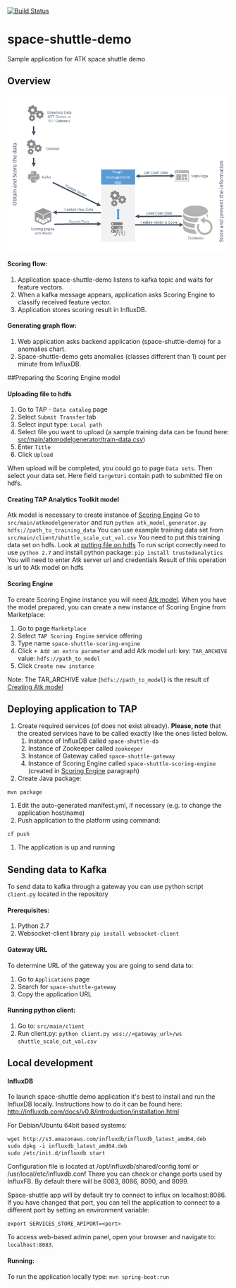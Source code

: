 [![Build Status](https://travis-ci.org/trustedanalytics/space-shuttle-demo.svg)](https://travis-ci.org/trustedanalytics/space-shuttle-demo)

# space-shuttle-demo
Sample application for ATK space shuttle demo

## Overview
![](wikiimages/space_shuttle_demo.png)

#### Scoring flow:
1. Application space-shuttle-demo listens to kafka topic and waits for feature vectors.
2. When a kafka message appears, application asks Scoring Engine to classify received feature vector.
3. Application stores scoring result in InfluxDB.

#### Generating graph flow:
1. Web application asks backend application (space-shuttle-demo) for a anomalies chart.
2. Space-shuttle-demo gets anomalies (classes different than 1) count per minute from InfluxDB.

##Preparing the Scoring Engine model

#### Uploading file to hdfs
1. Go to TAP - `Data catalog` page
1. Select `Submit Transfer` tab
1. Select input type: `Local path`
1. Select file you want to upload (a sample training data can be found here: [src/main/atkmodelgenerator/train-data.csv](src/main/atkmodelgenerator/train-data.csv))
1. Enter `Title`
1. Click `Upload` 

When upload will be completed, you could go to page `Data sets`.
Then select your data set.
Here field `targetUri` contain path to submitted file on hdfs.

#### Creating TAP Analytics Toolkit model
Atk model is necessary to create instance of [Scoring Engine](#scoring-engine)
Go to `src/main/atkmodelgenerator` and run `python atk_model_generator.py hdfs://path_to_training_data`
You can use example training data set from `src/main/client/shuttle_scale_cut_val.csv`
You need to put this training data set on hdfs. Look at [putting file on hdfs](#uploading-file-to-hdfs)
To run script correctly need to use `python 2.7` and install python package: `pip install trustedanalytics`
You will need to enter Atk server url and credentials
Result of this operation is url to Atk model on hdfs

#### Scoring Engine
To create Scoring Engine instance you will need [Atk model](#creating-atk-model).
When you have the model prepared, you can create a new instance of Scoring Engine from Marketplace:
1. Go to page `Marketplace`
1. Select `TAP Scoring Engine` service offering
1. Type name `space-shuttle-scoring-engine`
1. Click `+ Add an extra parameter` and add Atk model url:
  key: `TAR_ARCHIVE`
  value: `hdfs://path_to_model`
1. Click `Create new instance`

Note: The TAR_ARCHIVE value (`hdfs://path_to_model`) is the result of [Creating Atk model](#creating-atk-model)

## Deploying application to TAP

1. Create required services (of does not exist already). **Please, note** that the created services have to be called exactly like the ones listed below.
    1. Instance of InfluxDB called `space-shuttle-db`
    1. Instance of Zookeeper called `zookeeper`
    1. Instance of Gateway called `space-shuttle-gateway`
    1. Instance of Scoring Engine called `space-shuttle-scoring-engine` (created in [Scoring Engine](#scoring-engine) paragraph)
1. Create Java package:
  ```
  mvn package
  ```
1. Edit the auto-generated manifest.yml, if necessary (e.g. to change the application host/name)
1. Push application to the platform using command:
  ```
  cf push
  ```
1. The application is up and running

## Sending data to Kafka

To send data to kafka through a gateway you can use python script `client.py` located in the repository

#### Prerequisites:

1. Python 2.7
2. Websocket-client library
  ```pip install websocket-client```

#### Gateway URL

To determine URL of the gateway you are going to send data to:

1. Go to `Applications` page
2. Search for `space-shuttle-gateway`
3. Copy the application URL
   
#### Running python client:

1. Go to: `src/main/client` 
2. Run client.py: 
  ```python client.py wss://<gateway_url>/ws shuttle_scale_cut_val.csv```

## Local development
#### InfluxDB
  To launch space-shuttle demo application it's best to install and run the InfluxDB locally. Instructions how to do it can be found here: http://influxdb.com/docs/v0.8/introduction/installation.html
  
  For Debian/Ubuntu 64bit based systems:
  ```
  wget http://s3.amazonaws.com/influxdb/influxdb_latest_amd64.deb
  sudo dpkg -i influxdb_latest_amd64.deb
  sudo /etc/init.d/influxdb start
  ```         
  Configuration file is located at /opt/influxdb/shared/config.toml or /usr/local/etc/influxdb.conf
  There you can check or change ports used by InfluxFB. By default there will be 8083, 8086, 8090, and 8099.
  
  Space-shuttle app will by default try to connect to influx on localhost:8086. If you have changed that port, you can tell the application to connect to a different port by setting an environment variable:
  ```
  export SERVICES_STORE_APIPORT=<port>
  ```
  
  To access web-based admin panel, open your browser and navigate to: ```localhost:8083```.


#### Running:

To run the application locally type:
```mvn spring-boot:run```







